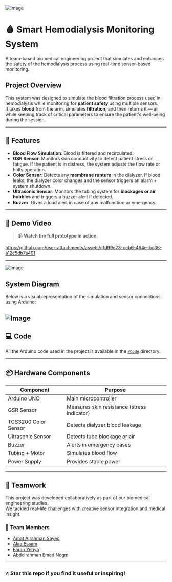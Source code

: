 

![Image](https://github.com/user-attachments/assets/0d274a75-7672-4039-86cf-557ef202e867)

# 🩸 Smart Hemodialysis Monitoring System

A team-based biomedical engineering project that simulates and enhances the safety of the hemodialysis process using real-time sensor-based monitoring.

##  Project Overview

This system was designed to simulate the blood filtration process used in hemodialysis while monitoring for **patient safety** using multiple sensors.  
It takes **blood** from the arm, simulates **filtration**, and then returns it — all while keeping track of critical parameters to ensure the patient's well-being during the session.

---

## 🔧 Features

-  **Blood Flow Simulation**: Blood is filtered and recirculated.
-  **GSR Sensor**: Monitors skin conductivity to detect patient stress or fatigue. If the patient is in distress, the system adjusts the flow rate or halts operation.
-  **Color Sensor**: Detects any **membrane rupture** in the dialyzer. If blood leaks, the dialyzer color changes and the sensor triggers an alarm + system shutdown.
-  **Ultrasonic Sensor**: Monitors the tubing system for **blockages or air bubbles** and triggers a buzzer alert if detected.
-  **Buzzer**: Gives a loud alert in case of any malfunction or emergency.

---

## 🎥 Demo Video

> 📹 **Watch the full prototype in action**:
> 
https://github.com/user-attachments/assets/c1d99e23-ceb6-464e-bc36-a12c5db7a491
> 
---
![Image](https://github.com/user-attachments/assets/dc87cacf-fe65-4933-b9e5-72a82edbb29f)
## System Diagram

Below is a visual representation of the simulation and sensor connections using Arduino:

![Image](https://github.com/user-attachments/assets/2d4a07a6-e41b-439f-9307-5dbae61e6291)
---

## 💻 Code

All the Arduino code used in the project is available in the [`/Code`](./Code) directory.

---

## 📦 Hardware Components

| Component        | Purpose                                      |
|------------------|----------------------------------------------|
| Arduino UNO      | Main microcontroller                         |
| GSR Sensor       | Measures skin resistance (stress indicator)  |
| TCS3200 Color Sensor | Detects dialyzer blood leakage        |
| Ultrasonic Sensor| Detects tube blockage or air                 |
| Buzzer           | Alerts in emergency cases                    |
| Tubing + Motor   | Simulates blood flow                         |
| Power Supply     | Provides stable power                        |

---
## 🤝 Teamwork

This project was developed collaboratively as part of our biomedical engineering studies.  
We tackled real-life challenges with creative sensor integration and medical insight.

### 👥 Team Members

- [Amat Alrahman Sayed](https://www.linkedin.com/in/amat-alrahman-sayed-871712349)  
- [Alaa Essam](https://www.linkedin.com/in/alaa-essam-76a692292)  
- [Farah Yehya](https://www.linkedin.com/in/farah-yehya-bba680326)  
- [Abdelrahman Emad Negm](https://www.linkedin.com/in/abdelrahman-emad-negm-30baab314)


---

### ⭐ Star this repo if you find it useful or inspiring!

